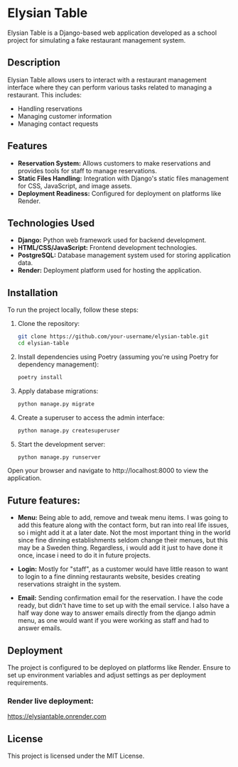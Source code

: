 # Elysian Table

Elysian Table is a Django-based web application developed as a school project for simulating a fake restaurant management system.

## Description

Elysian Table allows users to interact with a restaurant management interface where they can perform various tasks related to managing a restaurant. This includes:

- Handling reservations
- Managing customer information
- Managing contact requests

## Features

- **Reservation System:** Allows customers to make reservations and provides tools for staff to manage reservations.
- **Static Files Handling:** Integration with Django's static files management for CSS, JavaScript, and image assets.
- **Deployment Readiness:** Configured for deployment on platforms like Render.

## Technologies Used

- **Django:** Python web framework used for backend development.
- **HTML/CSS/JavaScript:** Frontend development technologies.
- **PostgreSQL:** Database management system used for storing application data.
- **Render:** Deployment platform used for hosting the application.

## Installation

To run the project locally, follow these steps:

1. Clone the repository:

   ```bash
   git clone https://github.com/your-username/elysian-table.git
   cd elysian-table

2. Install dependencies using Poetry (assuming you're using Poetry for dependency management):

    ```bash
    poetry install

3. Apply database migrations:
    ```bash
    python manage.py migrate

4. Create a superuser to access the admin interface:
    ```bash
    python manage.py createsuperuser

5. Start the development server:
    ```bash
    python manage.py runserver

Open your browser and navigate to http://localhost:8000 to view the application.

## Future features:
- **Menu:** Being able to add, remove and tweak menu items. I was going to add this feature along with the contact form, but ran into real life issues, so i might add it at a later date.
  Not the most important thing in the world since fine dinning establishments seldom change their menues, but this may be a Sweden thing. Regardless, i would add it just to have done
  it once, incase i need to do it in future projects.
  
- **Login:** Mostly for "staff", as a customer would have little reason to want to login to a fine dinning restaurants website, besides creating reservations straight in the system.
  
- **Email:** Sending confirmation email for the reservation. I have the code ready, but didn't have time to set up with the email service. I also have a half way done way to answer emails
  directly from the django admin menu, as one would want if you were working as staff and had to answer emails.

## Deployment
The project is configured to be deployed on platforms like Render. Ensure to set up environment variables and adjust settings as per deployment requirements.

### Render live deployment:
https://elysiantable.onrender.com


## License
This project is licensed under the MIT License.
